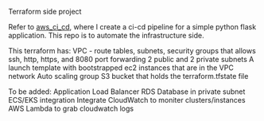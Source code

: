 Terraform side project

Refer to [aws_ci_cd](https://github.com/yuleetea/aws-ci-cd-jenkins), where I create a ci-cd pipeline for a simple python flask application. This repo is to automate the infrastructure side.

This terraform has:
VPC - route tables, subnets, security groups that allows ssh, http, https, and 8080 port forwarding
2 public and 2 private subnets
A launch template with bootstrapped ec2 instances that are in the VPC network
Auto scaling group
S3 bucket that holds the terraform.tfstate file 

To be added:
Application Load Balancer
RDS Database in private subnet
ECS/EKS integration
Integrate CloudWatch to moniter clusters/instances
AWS Lambda to grab cloudwatch logs
